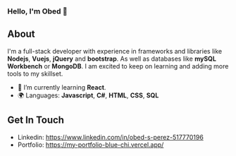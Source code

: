 ### Hello, I'm Obed 👋

## About
I'm a full-stack developer with experience in frameworks and libraries like __Nodejs__, __Vuejs__, __jQuery__ and __bootstrap__. As well as databases like __mySQL Workbench__ or __MongoDB__. I am excited to keep on learning and adding more tools to my skillset.
- 🌱 I’m currently learning __React__.
- 🌍 Languages: **Javascript**, **C#**, **HTML**, **CSS**, **SQL**

## Get In Touch

* Linkedin: https://www.linkedin.com/in/obed-s-perez-517770196
* Portfolio: https://my-portfolio-blue-chi.vercel.app/
